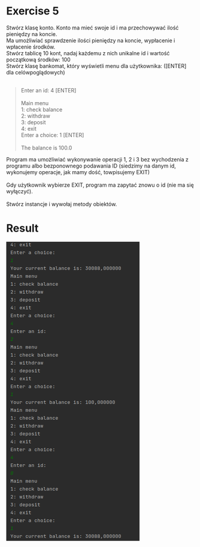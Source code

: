 # Exercise 5
Stwórz klasę konto. Konto ma mieć swoje id i ma przechowywać ilość pieniędzy na koncie.<br>
Ma umożliwiać sprawdzenie ilości pieniędzy na koncie, wypłacenie i wpłacenie środków.<br>
Stwórz tablicę 10 kont, nadaj każdemu z nich unikalne id i wartość początkową środków: 100<br>
Stwórz klasę bankomat, który wyświetli menu dla użytkownika: ([ENTER] dla celówpoglądowych)<br><br>

> Enter an id: 4 [ENTER]<br><br>
> Main menu<br>
> 1: check balance<br>
> 2: withdraw<br>
> 3: deposit<br>
> 4: exit<br>
> Enter a choice: 1 [ENTER]<br><br>
> The balance is 100.0<br>

Program ma umożliwiać wykonywanie operacji 1, 2 i 3 bez wychodzenia z programu albo bezponownego podawania ID (siedzimy na danym id, wykonujemy operacje, jak mamy dość, towpisujemy EXIT)<br><br>
Gdy użytkownik wybierze EXIT, program ma zapytać znowu o id (nie ma się wyłączyć).<br><br>
Stwórz instancje i wywołaj metody obiektów.
# Result
![Result](./img.png?raw=true)